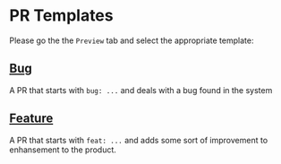 # PR Templates

Please go the the `Preview` tab and select the appropriate template:

## [Bug](?expand=1&template=bug.md)
A PR that starts with `bug: ...` and deals with a bug found in the system

## [Feature](?expand=1&template=feature.md)
A PR that starts with `feat: ...` and adds some sort of improvement to enhansement to the product.

